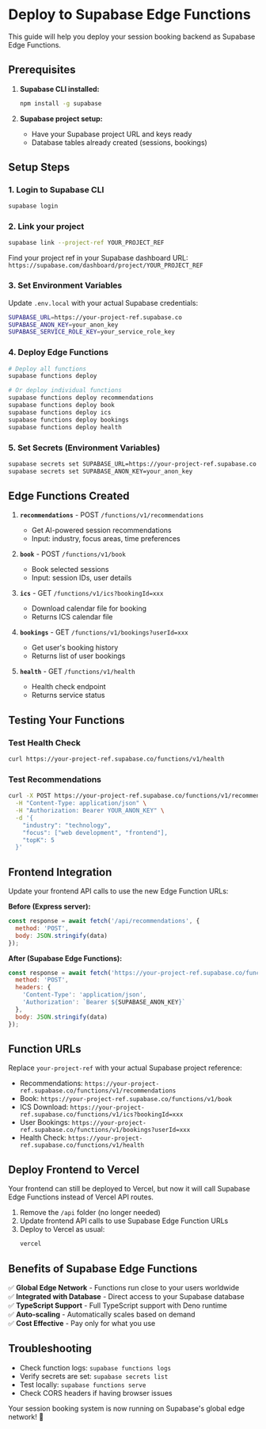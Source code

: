 # Deploy to Supabase Edge Functions

This guide will help you deploy your session booking backend as Supabase Edge Functions.

## Prerequisites

1. **Supabase CLI installed:**
   ```bash
   npm install -g supabase
   ```

2. **Supabase project setup:**
   - Have your Supabase project URL and keys ready
   - Database tables already created (sessions, bookings)

## Setup Steps

### 1. Login to Supabase CLI
```bash
supabase login
```

### 2. Link your project
```bash
supabase link --project-ref YOUR_PROJECT_REF
```
Find your project ref in your Supabase dashboard URL: `https://supabase.com/dashboard/project/YOUR_PROJECT_REF`

### 3. Set Environment Variables
Update `.env.local` with your actual Supabase credentials:
```bash
SUPABASE_URL=https://your-project-ref.supabase.co
SUPABASE_ANON_KEY=your_anon_key
SUPABASE_SERVICE_ROLE_KEY=your_service_role_key
```

### 4. Deploy Edge Functions
```bash
# Deploy all functions
supabase functions deploy

# Or deploy individual functions
supabase functions deploy recommendations
supabase functions deploy book
supabase functions deploy ics
supabase functions deploy bookings
supabase functions deploy health
```

### 5. Set Secrets (Environment Variables)
```bash
supabase secrets set SUPABASE_URL=https://your-project-ref.supabase.co
supabase secrets set SUPABASE_ANON_KEY=your_anon_key
```

## Edge Functions Created

1. **`recommendations`** - POST `/functions/v1/recommendations`
   - Get AI-powered session recommendations
   - Input: industry, focus areas, time preferences

2. **`book`** - POST `/functions/v1/book`
   - Book selected sessions
   - Input: session IDs, user details

3. **`ics`** - GET `/functions/v1/ics?bookingId=xxx`
   - Download calendar file for booking
   - Returns ICS calendar file

4. **`bookings`** - GET `/functions/v1/bookings?userId=xxx`
   - Get user's booking history
   - Returns list of user bookings

5. **`health`** - GET `/functions/v1/health`
   - Health check endpoint
   - Returns service status

## Testing Your Functions

### Test Health Check
```bash
curl https://your-project-ref.supabase.co/functions/v1/health
```

### Test Recommendations
```bash
curl -X POST https://your-project-ref.supabase.co/functions/v1/recommendations \
  -H "Content-Type: application/json" \
  -H "Authorization: Bearer YOUR_ANON_KEY" \
  -d '{
    "industry": "technology",
    "focus": ["web development", "frontend"],
    "topK": 5
  }'
```

## Frontend Integration

Update your frontend API calls to use the new Edge Function URLs:

**Before (Express server):**
```javascript
const response = await fetch('/api/recommendations', {
  method: 'POST',
  body: JSON.stringify(data)
});
```

**After (Supabase Edge Functions):**
```javascript
const response = await fetch('https://your-project-ref.supabase.co/functions/v1/recommendations', {
  method: 'POST',
  headers: {
    'Content-Type': 'application/json',
    'Authorization': `Bearer ${SUPABASE_ANON_KEY}`
  },
  body: JSON.stringify(data)
});
```

## Function URLs

Replace `your-project-ref` with your actual Supabase project reference:

- Recommendations: `https://your-project-ref.supabase.co/functions/v1/recommendations`
- Book: `https://your-project-ref.supabase.co/functions/v1/book`
- ICS Download: `https://your-project-ref.supabase.co/functions/v1/ics?bookingId=xxx`
- User Bookings: `https://your-project-ref.supabase.co/functions/v1/bookings?userId=xxx`
- Health Check: `https://your-project-ref.supabase.co/functions/v1/health`

## Deploy Frontend to Vercel

Your frontend can still be deployed to Vercel, but now it will call Supabase Edge Functions instead of Vercel API routes.

1. Remove the `/api` folder (no longer needed)
2. Update frontend API calls to use Supabase Edge Function URLs
3. Deploy to Vercel as usual:
   ```bash
   vercel
   ```

## Benefits of Supabase Edge Functions

✅ **Global Edge Network** - Functions run close to your users worldwide  
✅ **Integrated with Database** - Direct access to your Supabase database  
✅ **TypeScript Support** - Full TypeScript support with Deno runtime  
✅ **Auto-scaling** - Automatically scales based on demand  
✅ **Cost Effective** - Pay only for what you use  

## Troubleshooting

- Check function logs: `supabase functions logs`
- Verify secrets are set: `supabase secrets list`
- Test locally: `supabase functions serve`
- Check CORS headers if having browser issues

Your session booking system is now running on Supabase's global edge network! 🚀